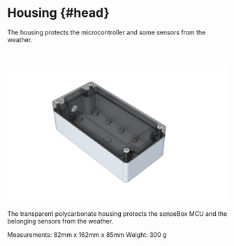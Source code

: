 # Housing {#head}

<div class="description">The housing protects the microcontroller and some sensors from the weather.</div>
<div class="line">
    <br>
    <br>
</div>

![The Housing](https://github.com/sensebox/resources/raw/master/gitbook_pictures/box%2002%20top.png)

The transparent polycarbonate housing protects the senseBox MCU and the belonging sensors from the weather.

Measurements: 82mm x 162mm x 85mm
Weight: 300 g
